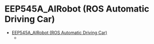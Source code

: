 # EEP545A_AIRobot (ROS Automatic Driving Car)

- [EEP545A\_AIRobot (ROS Automatic Driving Car)](#eep545a_airobot-ros-automatic-driving-car)
  - [](#)

## 
